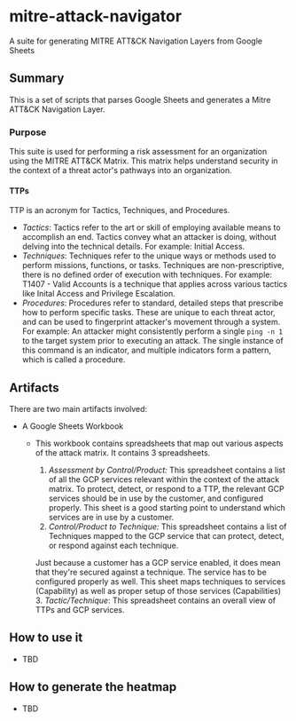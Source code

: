 # mitre-attack-navigator
A suite for generating MITRE ATT&amp;CK Navigation Layers from Google Sheets

## Summary

This is a set of scripts that parses Google Sheets and generates a Mitre ATT&CK Navigation Layer. 

### Purpose
This suite is used for performing a risk assessment for an organization using the MITRE ATT&CK Matrix. This matrix helps understand security in the context of a threat actor's pathways into an organization. 

#### TTPs
TTP is an acronym for Tactics, Techniques, and Procedures.

- *Tactics*: Tactics refer to the art or skill of employing available means to accomplish an end. Tactics convey what an attacker is doing, without delving into the technical details. For example: Initial Access.
- *Techniques*: Techniques refer to the unique ways or methods used to perform missions, functions, or tasks. Techniques are non-prescriptive, there is no defined order of execution with techniques. For example: T1407 - Valid Accounts is a technique that applies across various tactics like Inital Access and Privilege Escalation.
- *Procedures*: Procedures refer to standard, detailed steps that prescribe how to perform specific tasks. These are unique to each threat actor, and can be used to fingerprint attacker's movement through a system. For example: An attacker might consistently perform a single `ping -n 1` to the target system prior to executing an attack. The single instance of this command is an indicator, and multiple indicators form a pattern, which is called a procedure. 


## Artifacts

There are two main artifacts involved:
- A Google Sheets Workbook
    - This workbook contains spreadsheets that map out various aspects of the attack matrix. It contains 3 spreadsheets. 
        1. *Assessment by Control/Product:* This spreadsheet contains a list of all the GCP services relevant within the context of the attack matrix. To protect, detect, or respond to a TTP, the relevant GCP services should be in use by the customer, and configured properly. This sheet is a good starting point to understand which services are in use by a customer. 
        2. *Control/Product to Technique:* This spreadsheet contains a list of Techniques mapped to the GCP service that can protect, detect, or respond against each technique. 
        
        Just because a customer has a GCP service enabled, it does mean that they're secured against a technique. The service has to be configured properly as well.
        This sheet maps techniques to services (Capability) as well as proper setup of those services (Capabilities)
        3. *Tactic/Technique*: This spreadsheet contains an overall view of TTPs and GCP services.

 ## How to use it
 - TBD

 ## How to generate the heatmap
- TBD

